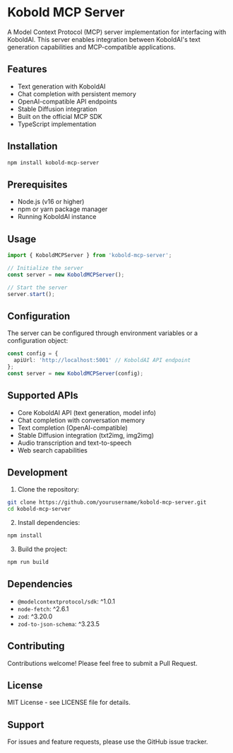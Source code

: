 # Kobold MCP Server

A Model Context Protocol (MCP) server implementation for interfacing with KoboldAI. This server enables integration between KoboldAI's text generation capabilities and MCP-compatible applications.

## Features

- Text generation with KoboldAI
- Chat completion with persistent memory
- OpenAI-compatible API endpoints
- Stable Diffusion integration
- Built on the official MCP SDK
- TypeScript implementation

## Installation

```bash
npm install kobold-mcp-server
```

## Prerequisites

- Node.js (v16 or higher)
- npm or yarn package manager
- Running KoboldAI instance

## Usage

```typescript
import { KoboldMCPServer } from 'kobold-mcp-server';

// Initialize the server
const server = new KoboldMCPServer();

// Start the server
server.start();
```

## Configuration

The server can be configured through environment variables or a configuration object:

```typescript
const config = {
  apiUrl: 'http://localhost:5001' // KoboldAI API endpoint
};
const server = new KoboldMCPServer(config);
```

## Supported APIs

- Core KoboldAI API (text generation, model info)
- Chat completion with conversation memory
- Text completion (OpenAI-compatible)
- Stable Diffusion integration (txt2img, img2img)
- Audio transcription and text-to-speech
- Web search capabilities

## Development

1. Clone the repository:
```bash
git clone https://github.com/yourusername/kobold-mcp-server.git
cd kobold-mcp-server
```

2. Install dependencies:
```bash
npm install
```

3. Build the project:
```bash
npm run build
```

## Dependencies

- `@modelcontextprotocol/sdk`: ^1.0.1
- `node-fetch`: ^2.6.1
- `zod`: ^3.20.0
- `zod-to-json-schema`: ^3.23.5

## Contributing

Contributions welcome! Please feel free to submit a Pull Request.

## License

MIT License - see LICENSE file for details.

## Support

For issues and feature requests, please use the GitHub issue tracker.
